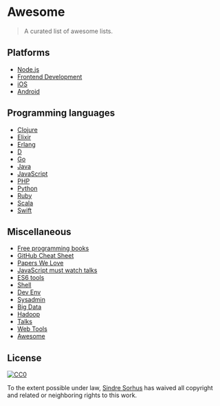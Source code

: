 # Awesome

> A curated list of awesome lists.


## Platforms

- [Node.js](https://github.com/sindresorhus/awesome-nodejs)
- [Frontend Development](https://github.com/dypsilon/frontend-dev-bookmarks)
- [iOS](https://github.com/vsouza/awesome-ios)
- [Android](https://github.com/JStumpp/awesome-android)

## Programming languages

- [Clojure](https://github.com/razum2um/awesome-clojure)
- [Elixir](https://github.com/h4cc/awesome-elixir)
- [Erlang](https://github.com/drobakowski/awesome-erlang)
- [D](https://github.com/zhaopuming/awesome-d)
- [Go](https://github.com/avelino/awesome-go)
- [Java](https://github.com/akullpp/awesome-java)
- [JavaScript](https://github.com/sorrycc/awesome-javascript)
- [PHP](https://github.com/ziadoz/awesome-php)
- [Python](https://github.com/vinta/awesome-python)
- [Ruby](https://github.com/markets/awesome-ruby)
- [Scala](https://github.com/lauris/awesome-scala)
- [Swift](https://github.com/matteocrippa/awesome-swift)

## Miscellaneous

- [Free programming books](https://github.com/vhf/free-programming-books)
- [GitHub Cheat Sheet](https://github.com/tiimgreen/github-cheat-sheet)
- [Papers We Love](https://github.com/papers-we-love/papers-we-love)
- [JavaScript must watch talks](https://github.com/bolshchikov/js-must-watch)
- [ES6 tools](https://github.com/addyosmani/es6-tools)
- [Shell](https://github.com/alebcay/awesome-shell)
- [Dev Env](https://github.com/jondot/awesome-devenv)
- [Sysadmin](https://github.com/kahun/awesome-sysadmin)
- [Big Data](https://github.com/onurakpolat/awesome-bigdata)
- [Hadoop](https://github.com/youngwookim/awesome-hadoop)
- [Talks](https://github.com/JanVanRyswyck/awesome-talks)
- [Web Tools](https://github.com/lvwzhen/tools)
- [Awesome](https://github.com/sindresorhus/awesome)


## License

[![CC0](http://i.creativecommons.org/p/zero/1.0/88x31.png)](http://creativecommons.org/publicdomain/zero/1.0/)

To the extent possible under law, [Sindre Sorhus](http://sindresorhus.com) has waived all copyright and related or neighboring rights to this work.
